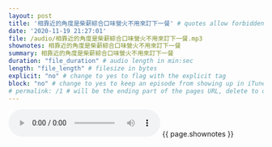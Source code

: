 ```yaml
---
layout: post
title: '相靠近的角度是柴薪綜合口味營火不用來訂下一餐' # quotes allow forbidden characters like the colon
date: '2020-11-19 21:27:01'
file: /audio/相靠近的角度是柴薪綜合口味營火不用來訂下一餐.mp3
shownotes: 相靠近的角度是柴薪綜合口味營火不用來訂下一餐
summary: 相靠近的角度是柴薪綜合口味營火不用來訂下一餐
duration: "file_duration" # audio length in min:sec
length: "file_length" # filesize in bytes
explicit: "no" # change to yes to flag with the explicit tag
block: "no" # change to yes to keep an episode from showing up in iTunes
# permalink: /1 # will be the ending part of the pages URL, delete to default to the title
---
```


<audio controls>
<source src="{{site.url}}{{site.baseurl}}{{ page.file }}" type="audio/x-mp3">
Your browser does not support the audio element.
</audio>
{{ page.shownotes }}
